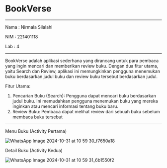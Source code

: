 # BookVerse

___

Nama : Nirmala Silalahi

NIM  : 221401118

Lab  : 4

___

BookVerse adalah aplikasi sederhana yang dirancang untuk para pembaca yang ingin mencari dan memberikan review buku. Dengan dua fitur utama, yaitu Search dan Review, aplikasi ini memungkinkan pengguna menemukan buku berdasarkan judul buku dan review buku tersebut berdasarkan judul.

Fitur Utama:

1. Pencarian Buku (Search): Pengguna dapat mencari buku berdasarkan judul buku. Ini memudahkan pengguna menemukan buku yang mereka inginkan atau mencari informasi tentang buku baru.
2. Review Buku: Pembaca dapat melihat review dari sebuah buku sebelum membaca buku tersebut

___

Menu Buku (Activity Pertama)

![WhatsApp Image 2024-10-31 at 10 59 30_f7650a18](https://github.com/user-attachments/assets/7513a4b5-3bff-4288-9a36-b239d4577da9)

Detail Buku (Activity Kedua)

![WhatsApp Image 2024-10-31 at 10 59 31_6b1550f2](https://github.com/user-attachments/assets/2af1ba94-43c4-4d8f-bb15-4c11c120cfd4)
